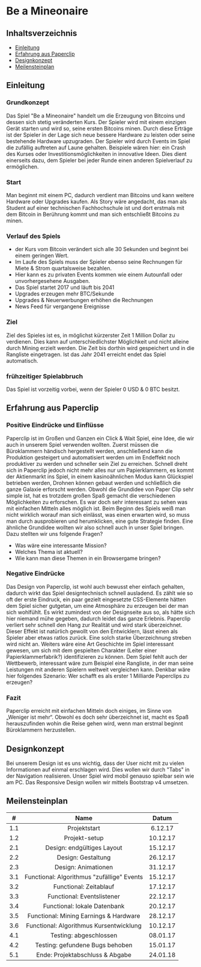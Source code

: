 # Be a Mineonaire

## Inhaltsverzeichnis

- [Einleitung](#intro)
- [Erfahrung aus Paperclip](#experience)
- [Designkonzept](#design)
- [Meilensteinplan](#milestone)

<a name="intro"></a>

## Einleitung

### Grundkonzept
Das Spiel "Be a Mineonaire" handelt um die Erzeugung von Bitcoins und dessen sich stetig veränderten Kurs. Der Spieler wird mit einem einzigen Gerät starten und wird so, seine ersten Bitcoins minen. Durch diese Erträge ist der Spieler in der Lage sich neue bessere Hardware zu leisten oder seine bestehende Hardware upzugraden. Der Spieler wird durch Events im Spiel die zufällig auftreten auf Laune gehalten. Beispiele wären hier: ein Crash des Kurses oder Investitionsmöglichkeiten in innovative Ideen. Dies dient einerseits dazu, dem Spieler bei jeder Runde einen anderen Spielverlauf zu ermöglichen.

### Start

Man beginnt mit einem PC, dadurch verdient man Bitcoins und kann weitere Hardware oder Upgrades kaufen.
Als Story wäre angedacht, das man als Student auf einer technischen Fachhochschule ist
und dort erstmals mit dem Bitcoin in Berührung kommt und man sich entschließt Bitcoins zu minen.

### Verlauf des Spiels

- der Kurs vom Bitcoin verändert sich alle 30 Sekunden und beginnt bei einem geringen Wert.
- Im Laufe des Spiels muss der Spieler ebenso seine Rechnungen für Miete & Strom quartalsweise bezahlen. 
- Hier kann es zu privaten Events kommen wie einem Autounfall oder unvorhergesehene Ausgaben. 
- Das Spiel startet 2017 und läuft bis 2041
- Upgrades erzeugen mehr BTC/Sekunde
- Upgrades & Neuerwerbungen erhöhen die Rechnungen
- News Feed für vergangene Ereignisse


### Ziel

Ziel des Spieles ist es, in möglichst kürzerster Zeit 1 Million Dollar zu verdienen. Dies kann auf unterschiedlichster Möglichkeit und nicht alleine durch Mining erzielt werden. Die Zeit bis dorthin wird gespeichert und in die Rangliste eingetragen.
Ist das Jahr 2041 erreicht endet das Spiel automatisch.

### frühzeitiger Spielabbruch

Das Spiel ist vorzeitig vorbei, wenn der Spieler 0 USD & 0 BTC besitzt.

<a name="experience"></a>

## Erfahrung aus Paperclip

### Positive Eindrücke und Einflüsse

Paperclip ist im Großen und Ganzen ein Click &amp; Wait Spiel, eine Idee, die wir auch in unserem Spiel
verwenden wollten. Zuerst müssen die Büroklammern händisch hergestellt werden, anschließend kann die Produktion gesteigert und automatisiert werden um im Endeffekt noch produktiver zu werden und schneller sein Ziel zu erreichen. Schnell dreht sich in Paperclip jedoch nicht mehr alles nur um Papierklammern, es kommt der Aktienmarkt ins Spiel, in einem kasinoähnlichen Modus kann Glückspiel betrieben werden, Drohnen können gebaut werden und schließlich die ganze Galaxie erforscht werden.
Obwohl die Grundidee von Paper Clip sehr simple ist, hat es trotzdem großen Spaß gemacht die verschiedenen Möglichkeiten zu erforschen. Es war doch sehr interessant zu sehen was mit einfachen Mitteln alles möglich ist. Beim Beginn des Spiels weiß man nicht wirklich worauf man sich einlässt, was einen erwarten wird, so muss man durch ausprobieren und herumklicken, eine gute Strategie finden. Eine ähnliche Grundidee wollten wir also schnell auch in unser Spiel bringen.
Dazu stellten wir uns folgende Fragen?

- Was wäre eine interessante Mission?
- Welches Thema ist aktuell?
- Wie kann man diese Themen in ein Browsergame bringen?

### Negative Eindrücke

Das Design von Paperclip, ist wohl auch bewusst eher einfach gehalten, dadurch wirkt das Spiel designtechnisch schnell ausladend.
Es zählt wie so oft der erste Eindruck, ein paar gezielt eingesetzte
CSS-Elemente hätten dem Spiel sicher gutgetan, um eine Atmosphäre zu erzeugen bei der man sich wohlfühlt. Es wirkt zumindest von der Designseite aus so, als hätte sich hier niemand mühe gegeben, dadurch leidet das ganze Erlebnis.
Paperclip verliert sehr schnell den Hang zur Realität und wird stark überzeichnet. Dieser Effekt ist natürlich gewollt von den Entwicklern, lässt einen als Spieler aber etwas ratlos zurück. Eine solch starke Überzeichnung streben wird nicht an.
Weiters wäre eine Art Geschichte im Spiel interessant gewesen, um sich mit dem gespielten Charakter (Leiter einer Papierklammerfabrik?) identifizieren zu können.
Dem Spiel fehlt auch der Wettbewerb, interessant wäre zum Beispiel eine Rangliste, in der man seine Leistungen mit anderen Spielern weltweit vergleichen kann. Denkbar wäre hier folgendes Szenario:
Wer schafft es als erster 1 Milliarde Paperclips zu erzeugen?

### Fazit

Paperclip erreicht mit einfachen Mitteln doch einiges, im Sinne von „Weniger ist mehr“. Obwohl es doch sehr überzeichnet ist, macht es Spaß herauszufinden wohin die Reise gehen wird, wenn man erstmal beginnt Büroklammern herzustellen.

<a name="design"></a>

## Designkonzept

Bei unserem Design ist es uns wichtig, dass der User nicht mit zu vielen Informationen auf einmal erschlagen wird. Dies wollen wir durch "Tabs" in der Navigation realisieren. Unser Spiel wird mobil genauso spielbar sein wie am PC. Das Responsive Design wollen wir mittels Bootstrap v4 umsetzen.

<a name="milestone"></a>

## Meilensteinplan

| #        | Name          | Datum         | 
|:--------:|:-------------:|:-------------:|
| 1.1      | Projektstart| 6.12.17  |
| 1.2      | Projekt-setup| 10.12.17  |
| 2.1      | Design: endgültiges Layout| 15.12.17 |
| 2.2      | Design: Gestaltung| 26.12.17 |
| 2.3      | Design: Animationen| 31.12.17 |
| 3.1      | Functional: Algorithmus "zufällige" Events| 15.12.17 |
| 3.2      | Functional: Zeitablauf| 17.12.17 |
| 3.3      | Functional: Eventslistener| 22.12.17 |
| 3.4      | Functional: lokale Datenbank| 20.12.17 |
| 3.5      | Functional: Mining Earnings & Hardware| 28.12.17 |
| 3.6      | Functional: Algorithmus Kursentwicklung| 10.12.17 |
| 4.1      | Testing: abgeschlossen | 08.01.17 |
| 4.2      | Testing: gefundene Bugs behoben | 15.01.17 |
| 5.1      | Ende: Projektabschluss & Abgabe | 24.01.18 |
